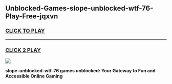 
## Unblocked-Games-slope-unblocked-wtf-76-Play-Free-jqxvn
<h3>
<a href="https://premium76.site?title=slope-unblocked-wtf-76&ref=18A1">CLICK TO PLAY</a></h3>
<hr>

<h3>
<a href="https://premium76.site?title=slope-unblocked-wtf-76&ref=18A1">CLICK 2 PLAY</a>
  
</h3>

<a href="https://premium76.site?title=slope-unblocked-wtf-76&ref=18A1"><img src="https://clearcache.store/games.png"></a>


**slope-unblocked-wtf-76 games unblocked: Your Gateway to Fun and Accessible Online Gaming**
